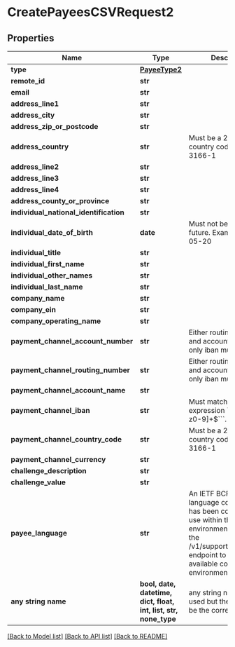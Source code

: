 # CreatePayeesCSVRequest2


## Properties
Name | Type | Description | Notes
------------ | ------------- | ------------- | -------------
**type** | [**PayeeType2**](PayeeType2.md) |  | 
**remote_id** | **str** |  | 
**email** | **str** |  | 
**address_line1** | **str** |  | 
**address_city** | **str** |  | 
**address_zip_or_postcode** | **str** |  | 
**address_country** | **str** | Must be a 2 character country code - per ISO 3166-1 | 
**address_line2** | **str** |  | [optional] 
**address_line3** | **str** |  | [optional] 
**address_line4** | **str** |  | [optional] 
**address_county_or_province** | **str** |  | [optional] 
**individual_national_identification** | **str** |  | [optional] 
**individual_date_of_birth** | **date** | Must not be date in future. Example - 1970-05-20 | [optional] 
**individual_title** | **str** |  | [optional] 
**individual_first_name** | **str** |  | [optional] 
**individual_other_names** | **str** |  | [optional] 
**individual_last_name** | **str** |  | [optional] 
**company_name** | **str** |  | [optional] 
**company_ein** | **str** |  | [optional] 
**company_operating_name** | **str** |  | [optional] 
**payment_channel_account_number** | **str** | Either routing number and account number or only iban must be set | [optional] 
**payment_channel_routing_number** | **str** | Either routing number and account number or only iban must be set | [optional] 
**payment_channel_account_name** | **str** |  | [optional] 
**payment_channel_iban** | **str** | Must match the regular expression &#x60;&#x60;&#x60;^[A-Za-z0-9]+$&#x60;&#x60;&#x60;. | [optional] 
**payment_channel_country_code** | **str** | Must be a 2 character country code - per ISO 3166-1 | [optional] 
**payment_channel_currency** | **str** |  | [optional] 
**challenge_description** | **str** |  | [optional] 
**challenge_value** | **str** |  | [optional] 
**payee_language** | **str** | An IETF BCP 47 language code which has been configured for use within this Velo environment.&lt;BR&gt; See the /v1/supportedLanguages endpoint to list the available codes for an environment.  | [optional] 
**any string name** | **bool, date, datetime, dict, float, int, list, str, none_type** | any string name can be used but the value must be the correct type | [optional]

[[Back to Model list]](../README.md#documentation-for-models) [[Back to API list]](../README.md#documentation-for-api-endpoints) [[Back to README]](../README.md)



